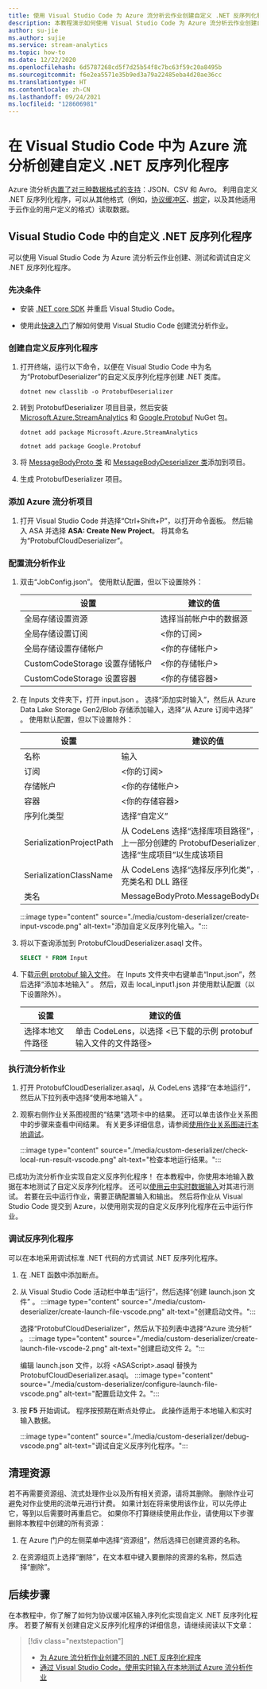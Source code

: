 ```yaml
---
title: 使用 Visual Studio Code 为 Azure 流分析云作业创建自定义 .NET 反序列化程序
description: 本教程演示如何使用 Visual Studio Code 为 Azure 流分析云作业创建自定义 .NET 反序列化程序。
author: su-jie
ms.author: sujie
ms.service: stream-analytics
ms.topic: how-to
ms.date: 12/22/2020
ms.openlocfilehash: 6d5787268cd5f7d25b54f8c7bc63f59c20a8495b
ms.sourcegitcommit: f6e2ea5571e35b9ed3a79a22485eba4d20ae36cc
ms.translationtype: HT
ms.contentlocale: zh-CN
ms.lasthandoff: 09/24/2021
ms.locfileid: "128606981"
---
```

# <a name="create-custom-net-deserializers-for-azure-stream-analytics-in-visual-studio-code"></a>在 Visual Studio Code 中为 Azure 流分析创建自定义 .NET 反序列化程序

Azure 流分析[内置了对三种数据格式的支持](stream-analytics-parsing-json.md)：JSON、CSV 和 Avro。 利用自定义 .NET 反序列化程序，可以从其他格式（例如，[协议缓冲区](https://developers.google.com/protocol-buffers/)、[绑定](https://github.com/Microsoft/bond)，以及其他适用于云作业的用户定义的格式）读取数据。

## <a name="custom-net-deserializers-in-visual-studio-code"></a>Visual Studio Code 中的自定义 .NET 反序列化程序

可以使用 Visual Studio Code 为 Azure 流分析云作业创建、测试和调试自定义 .NET 反序列化程序。

### <a name="prerequisites"></a>先决条件

* 安装 [.NET core SDK](https://dotnet.microsoft.com/download) 并重启 Visual Studio Code。

* 使用此[快速入门](quick-create-visual-studio-code.md)了解如何使用 Visual Studio Code 创建流分析作业。

### <a name="create-a-custom-deserializer"></a>创建自定义反序列化程序

1. 打开终端，运行以下命令，以便在 Visual Studio Code 中为名为“ProtobufDeserializer”的自定义反序列化程序创建 .NET 类库。

   ```dotnetcli
   dotnet new classlib -o ProtobufDeserializer
   ```

2. 转到 ProtobufDeserializer 项目目录，然后安装 [Microsoft.Azure.StreamAnalytics](https://www.nuget.org/packages/Microsoft.Azure.StreamAnalytics/) 和 [Google.Protobuf](https://www.nuget.org/packages/Google.Protobuf/) NuGet 包。

   ```dotnetcli
   dotnet add package Microsoft.Azure.StreamAnalytics
   ```

   ```dotnetcli
   dotnet add package Google.Protobuf
   ```

3. 将 [MessageBodyProto 类](https://github.com/Azure/azure-stream-analytics/blob/master/CustomDeserializers/Protobuf/MessageBodyProto.cs) 和 [MessageBodyDeserializer 类](https://github.com/Azure/azure-stream-analytics/blob/master/CustomDeserializers/Protobuf/MessageBodyDeserializer.cs)添加到项目。

4. 生成 ProtobufDeserializer 项目。

### <a name="add-an-azure-stream-analytics-project"></a>添加 Azure 流分析项目

1. 打开 Visual Studio Code 并选择“Ctrl+Shift+P”，以打开命令面板。 然后输入 ASA 并选择 **ASA: Create New Project**。 将其命名为“ProtobufCloudDeserializer”。

### <a name="configure-a-stream-analytics-job"></a>配置流分析作业

1. 双击“JobConfig.json”。 使用默认配置，但以下设置除外：

   |设置|建议的值|
   |-------|---------------|
   |全局存储设置资源|选择当前帐户中的数据源|
   |全局存储设置订阅| <你的订阅>|
   |全局存储设置存储帐户| <你的存储帐户>|
   |CustomCodeStorage 设置存储帐户|<你的存储帐户>|
   |CustomCodeStorage 设置容器|<你的存储容器>|

2. 在 Inputs 文件夹下，打开 input.json 。 选择“添加实时输入”，然后从 Azure Data Lake Storage Gen2/Blob 存储添加输入，选择“从 Azure 订阅中选择” 。 使用默认配置，但以下设置除外：

   |设置|建议的值|
   |-------|---------------|
   |名称|输入|
   |订阅|<你的订阅>|
   |存储帐户|<你的存储帐户>|
   |容器|<你的存储容器>|
   |序列化类型|选择“自定义”|
   |SerializationProjectPath|从 CodeLens 选择“选择库项目路径”，并选择在上一部分创建的 ProtobufDeserializer 库项目 。 选择“生成项目”以生成该项目|
   |SerializationClassName|从 CodeLens 选择“选择反序列化类”，以自动填充类名和 DLL 路径|
   |类名|MessageBodyProto.MessageBodyDeserializer|

   :::image type="content" source="./media/custom-deserializer/create-input-vscode.png" alt-text="添加自定义反序列化输入。":::

3. 将以下查询添加到 ProtobufCloudDeserializer.asaql 文件。

   ```sql
   SELECT * FROM Input
   ```

4. 下载[示例 protobuf 输入文件](https://github.com/Azure/azure-stream-analytics/blob/master/CustomDeserializers/Protobuf/SimulatedTemperatureEvents.protobuf)。 在 Inputs 文件夹中右键单击“Input.json”，然后选择“添加本地输入”  。 然后，双击 local_input1.json 并使用默认配置（以下设置除外）。

   |设置|建议的值|
   |-------|---------------|
   |选择本地文件路径|单击 CodeLens，以选择 <已下载的示例 protobuf 输入文件的文件路径>|

### <a name="execute-the-stream-analytics-job"></a>执行流分析作业

1. 打开 ProtobufCloudDeserializer.asaql，从 CodeLens 选择“在本地运行”，然后从下拉列表中选择“使用本地输入”  。

2. 观察右侧作业关系图视图的“结果”选项卡中的结果。 还可以单击该作业关系图中的步骤来查看中间结果。 有关更多详细信息，请参阅[使用作业关系图进行本地调试](debug-locally-using-job-diagram-vs-code.md)。

   :::image type="content" source="./media/custom-deserializer/check-local-run-result-vscode.png" alt-text="检查本地运行结果。":::

已成功为流分析作业实现自定义反序列化程序！ 在本教程中，你使用本地输入数据在本地测试了自定义反序列化程序。 还可以[使用云中实时数据输入](visual-studio-code-local-run-live-input.md)对其进行测试。 若要在云中运行作业，需要正确配置输入和输出。 然后将作业从 Visual Studio Code 提交到 Azure，以使用刚实现的自定义反序列化程序在云中运行作业。

### <a name="debug-your-deserializer"></a>调试反序列化程序

可以在本地采用调试标准 .NET 代码的方式调试 .NET 反序列化程序。 

1. 在 .NET 函数中添加断点。

2. 从 Visual Studio Code 活动栏中单击“运行”，然后选择“创建 launch.json 文件” 。
   :::image type="content" source="./media/custom-deserializer/create-launch-file-vscode.png" alt-text="创建启动文件。":::

   选择“ProtobufCloudDeserializer”，然后从下拉列表中选择“Azure 流分析” 。
   :::image type="content" source="./media/custom-deserializer/create-launch-file-vscode-2.png" alt-text="创建启动文件 2。":::

   编辑 launch.json 文件，以将 \<ASAScript\>.asaql 替换为 ProtobufCloudDeserializer.asaql。
   :::image type="content" source="./media/custom-deserializer/configure-launch-file-vscode.png" alt-text="配置启动文件 2。":::

3. 按 **F5** 开始调试。 程序按预期在断点处停止。 此操作适用于本地输入和实时输入数据。

   :::image type="content" source="./media/custom-deserializer/debug-vscode.png" alt-text="调试自定义反序列化程序。":::

## <a name="clean-up-resources"></a>清理资源

若不再需要资源组、流式处理作业以及所有相关资源，请将其删除。 删除作业可避免对作业使用的流单元进行计费。 如果计划在将来使用该作业，可以先停止它，等到以后需要时再重启它。 如果你不打算继续使用此作业，请使用以下步骤删除本教程中创建的所有资源：

1. 在 Azure 门户的左侧菜单中选择“资源组”，然后选择已创建资源的名称。  

2. 在资源组页上选择“删除”，在文本框中键入要删除的资源的名称，然后选择“删除”。 

## <a name="next-steps"></a>后续步骤

在本教程中，你了解了如何为协议缓冲区输入序列化实现自定义 .NET 反序列化程序。 若要了解有关创建自定义反序列化程序的详细信息，请继续阅读以下文章：

> [!div class="nextstepaction"]
> * [为 Azure 流分析作业创建不同的 .NET 反序列化程序](custom-deserializer-examples.md)
> * [通过 Visual Studio Code，使用实时输入在本地测试 Azure 流分析作业](visual-studio-code-local-run-live-input.md)